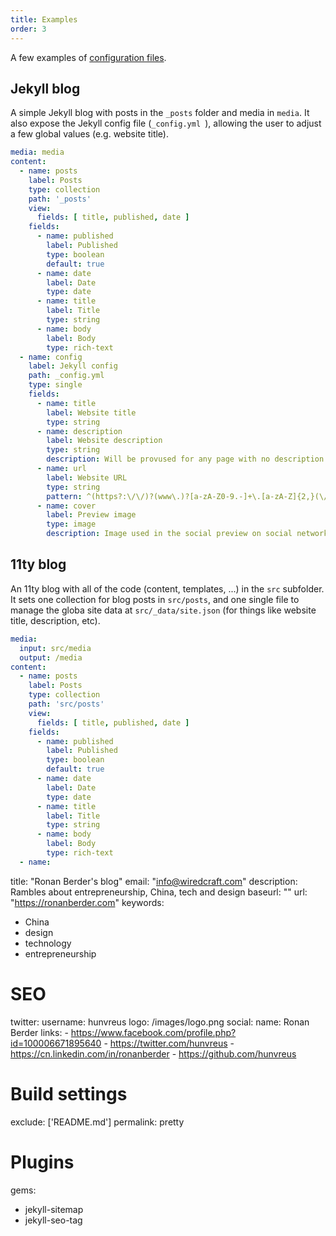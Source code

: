 ```yaml
---
title: Examples
order: 3
---
```


A few examples of [configuration files](/docs/configuration).

## Jekyll blog

A simple Jekyll blog with posts in the `_posts` folder and media in `media`. It also expose the Jekyll config file (`_config.yml `), allowing the user to adjust a few global values (e.g. website title).

```yaml
media: media
content:
  - name: posts
    label: Posts
    type: collection
    path: '_posts'
    view:
      fields: [ title, published, date ]
    fields:
      - name: published
        label: Published
        type: boolean
        default: true
      - name: date
        label: Date
        type: date
      - name: title
        label: Title
        type: string
      - name: body
        label: Body
        type: rich-text
  - name: config
    label: Jekyll config
    path: _config.yml
    type: single
    fields:
      - name: title
        label: Website title
        type: string
      - name: description
        label: Website description
        type: string
        description: Will be provused for any page with no description.
      - name: url
        label: Website URL
        type: string
        pattern: ^(https?:\/\/)?(www\.)?[a-zA-Z0-9.-]+\.[a-zA-Z]{2,}(\/[^\s]*)?$
      - name: cover
        label: Preview image
        type: image
        description: Image used in the social preview on social networks (e.g. Facebook, Twitter...)
```

## 11ty blog

An 11ty blog with all of the code (content, templates, ...) in the `src` subfolder. It sets one collection for blog posts in `src/posts`, and one single file to manage the globa site data at `src/_data/site.json` (for things like website title, description, etc).

```yaml
media:
  input: src/media
  output: /media
content:
  - name: posts
    label: Posts
    type: collection
    path: 'src/posts'
    view:
      fields: [ title, published, date ]
    fields:
      - name: published
        label: Published
        type: boolean
        default: true
      - name: date
        label: Date
        type: date
      - name: title
        label: Title
        type: string
      - name: body
        label: Body
        type: rich-text
  - name: 

```

title: "Ronan Berder's blog"
email: "info@wiredcraft.com"
description: Rambles about entrepreneurship, China, tech and design
baseurl: ""
url: "https://ronanberder.com"
keywords:
- China
- design
- technology
- entrepreneurship

# SEO
twitter:
  username: hunvreus
logo: /images/logo.png
social:
  name: Ronan Berder
  links:
    - https://www.facebook.com/profile.php?id=100006671895640
    - https://twitter.com/hunvreus
    - https://cn.linkedin.com/in/ronanberder
    - https://github.com/hunvreus

# Build settings
exclude: ['README.md']
permalink: pretty

# Plugins
gems:
  - jekyll-sitemap
  - jekyll-seo-tag